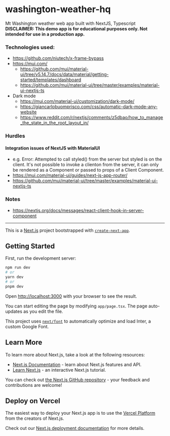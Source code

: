 # washington-weather-hq


Mt Washington weather web app built with NextJS, Typescript
**DISCLAIMER: This demo app is for educational purposes only. Not intended for use in a production app.** 

### Technologies used:
- https://github.com/niutech/x-frame-bypass
- https://mui.com/
    - https://github.com/mui/material-ui/tree/v5.14.7/docs/data/material/getting-started/templates/dashboard
    - https://github.com/mui/material-ui/tree/master/examples/material-ui-nextjs-ts 
- Dark mode
    - https://mui.com/material-ui/customization/dark-mode/
    - https://giancarlobuomprisco.com/css/automatic-dark-mode-any-website
    - https://www.reddit.com/r/nextjs/comments/z5dbao/how_to_manage_the_state_in_the_root_layout_in/

### Hurdles
#### Integration issues of NextJS with MaterialUI 
- e.g. Error: Attempted to call styled() from the server but styled is on the client. It's not possible to invoke a clienton from the server, it can only be rendered as a Component or passed to props of a Client Component.
- https://mui.com/material-ui/guides/next-js-app-router/ 
- https://github.com/mui/material-ui/tree/master/examples/material-ui-nextjs-ts 

### Notes
- https://nextjs.org/docs/messages/react-client-hook-in-server-component



------------------

This is a [Next.js](https://nextjs.org/) project bootstrapped with [`create-next-app`](https://github.com/vercel/next.js/tree/canary/packages/create-next-app).

## Getting Started

First, run the development server:

```bash
npm run dev
# or
yarn dev
# or
pnpm dev
```

Open [http://localhost:3000](http://localhost:3000) with your browser to see the result.

You can start editing the page by modifying `app/page.tsx`. The page auto-updates as you edit the file.

This project uses [`next/font`](https://nextjs.org/docs/basic-features/font-optimization) to automatically optimize and load Inter, a custom Google Font.

## Learn More

To learn more about Next.js, take a look at the following resources:

- [Next.js Documentation](https://nextjs.org/docs) - learn about Next.js features and API.
- [Learn Next.js](https://nextjs.org/learn) - an interactive Next.js tutorial.

You can check out [the Next.js GitHub repository](https://github.com/vercel/next.js/) - your feedback and contributions are welcome!

## Deploy on Vercel

The easiest way to deploy your Next.js app is to use the [Vercel Platform](https://vercel.com/new?utm_medium=default-template&filter=next.js&utm_source=create-next-app&utm_campaign=create-next-app-readme) from the creators of Next.js.

Check out our [Next.js deployment documentation](https://nextjs.org/docs/deployment) for more details.
